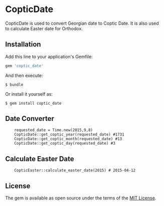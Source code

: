 # CopticDate

CopticDate is used to convert Georgian date to Coptic Date. It is also used to calculate Easter date for Orthodox.
## Installation

Add this line to your application's Gemfile:

```ruby
gem 'coptic_date'
```

And then execute:

    $ bundle

Or install it yourself as:

    $ gem install coptic_date

## Date Converter
```
	requested_date = Time.new(2015,9,8)
    CopticDate::get_coptic_year(requested_date) #1731
    CopticDate::get_coptic_month(requested_date) #13
    CopticDate::get_coptic_day(requested_date) #3
```

## Calculate Easter Date
```
	CopticEaster::calculate_easter_date(2015) # 2015-04-12
```


## License

The gem is available as open source under the terms of the [MIT License](http://opensource.org/licenses/MIT).

